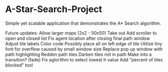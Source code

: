 # A-Star-Search-Project
Simple yet scalable application that demonstrates the A* Search algorithm.

Future updates:
  Allow larger maps (2x2 - 50x50)
    Take out
  Add scroller to open and closed list
  Fix agent location after closing final path window
  Adjust tile labels
    Color code
    Possibly place all on left edge of tile
      Utilize tiny font for overflow caused by small window size
  Replace pop up window with path highlighting
    Redden path tiles
    Darken tiles not in path
    Make into a transition? (fade)
  Fix aglorithm to select lowest h value
  Add "percent of tiles blocked" tool
